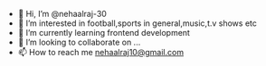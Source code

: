 - 👋 Hi, I’m @nehaalraj-30
- 👀 I’m interested in football,sports in general,music,t.v shows etc
- 🌱 I’m currently learning frontend development
- 💞️ I’m looking to collaborate on ...
- 📫 How to reach me nehaalraj10@gmail.com

<!---
nehaalraj-30/nehaalraj-30 is a ✨ special ✨ repository because its `README.md` (this file) appears on your GitHub profile.
You can click the Preview link to take a look at your changes.
--->
